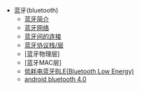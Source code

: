 

* 蓝牙(bluetooth)
    * [ 蓝牙简介 ](./bluetooth.md)
    * [ 蓝牙网络 ](./bluetooth_network.md)
    * [ 蓝牙间的连接 ](./bluetooth_connection.md)
    * [ 蓝牙协议栈/层 ](./bluetooth_protocol_stack.md)
    * [蓝牙物理层]
    * [蓝牙MAC层]
    * [ 低耗电蓝牙BLE(Bluetooth Low Energy) ](./bluetooth_low_energy.md)
    * [ android bluetooth 4.0 ](./bluetooth_android.md)

